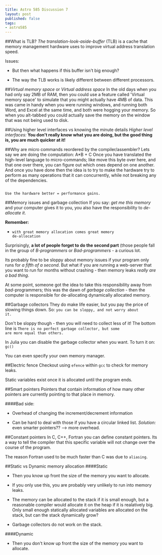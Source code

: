 ```yaml
---
title: Astro 585 Discussion 7
layout: post
published: false
tags:
- astro585 
---
```


##What is TLB?
_The translation-look-aside-buffer_ (TLB) is a cache that memory management hardware uses to improve virtual address translation speed.

Issues:

- But then what happens if this buffer isn't big enough?

- The way the TLB works is likely different between different processors.


##_Virtual memory space_ or _Virtual address space_
In the old days when you had only say 2MB of RAM, then you could use a feature called 'Virtual memory space' to simulate that you might actually have 4MB of data. This was came in handy when you were running windows, and running both Word, and Excel at the same time, and both were hogging your memory. So when you alt-tabbed you could actually save the memory on the window that was not being used to disk.

##Using higher level interfaces vs knowing the minute details
_Higher level interfaces:_ **You don't really know what you are doing, but the good thing is, you are much quicker at it!**

##Why are micro commands reordered by the compiler/assembler?
Lets say we are doing the computation: A*B + C
Once you have translated the high-level language to micro-commands; like move this byte over here, and that one over there, you can figure out which ones depend on one another.
And once you have done then the idea is to try to make the hardware try to perform as many operations that it can concurrently, while not breaking any of the dependencies.

<code>
Use the hardware better = performance gains.
</code>

##Memory issues and garbage collection
If you say: _get me this memory_ and your computer gives it to you, you also have the responsibility to _de-allocate it_. 

**Remember:**
- <code>with great memory allocation comes great memory de-allocation</code>

Surprisingly, **a lot of people forget to do the second part** (those people fall in the group of _B-programmers_ or _Bad-programmers_ - a curious lot.

Its probably fine to be sloppy about memory issues if your program only runs for _a fifth of a second_. 
But what if you are running a web-server that you want to run for months without crashing - then memory leaks _really are a bad thing_.

At some point, someone got the idea to take this responsibility away from _bad_-programmers; this was the dawn of _garbage collection_ - then the computer is responsible for de-allocating dynamically allocated memory. 

##Garbage collectors
They do make life easier, but you pay the price of slowing things down. So: <code>you can be sloppy, and not worry about it. </code>

Don't be sloppy though - then you will need to collect less of it!
The bottom line is <code>There is no perfect garbage collector, but some are more equal than others.</code>

In Julia you can disable the garbage collector when you want.
To turn it on: <code>gc()</code>

You can even specify your own memory manager.

##Electric fence
Checkout using <code>efence</code> within <code>gcc</code> to check for memory leaks.

Static variables exist once it is allocated until the program ends.

##Smart pointers
Pointers that contain  information of how many other pointers are currently pointing to that place in memory.

####Bad side:
- Overhead of changing the increment/decrement information

- Can be hard to deal with those if you have a circular linked list. _Solution:_ even smarter pointers??  --> more overhead.




##Constant pointers
In C, C++, Fortran you can define constant pointers. Its a way to tell the compiler that this specific variable will not change over the course of the program.

The reason Fortran used to be much faster than C was due to <code>aliasing</code>.

##Static vs Dynamic memory allocation
####Static
- Then you know up front the size of the memory you want to allocate.

- If you only use this, you are probably very unlikely to run into memory leaks.

- The memory can be allocated to the stack if it is small enough, but a reasonable compiler would allocate it on the heap if it is realatively big. Only small enough statically allocated variables are allocated on the stack, but can the stack dynamically grow?

- Garbage collectors do not work on the stack.

####Dynamic 
- Then you don't know up front the size of the memory you want to allocate.



